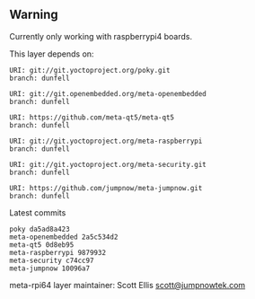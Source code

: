 ## Warning
Currently only working with raspberrypi4 boards.

This layer depends on:

    URI: git://git.yoctoproject.org/poky.git
    branch: dunfell

    URI: git://git.openembedded.org/meta-openembedded
    branch: dunfell

    URI: https://github.com/meta-qt5/meta-qt5
    branch: dunfell

    URI: git://git.yoctoproject.org/meta-raspberrypi
    branch: dunfell

    URI: git://git.yoctoproject.org/meta-security.git
    branch: dunfell

    URI: https://github.com/jumpnow/meta-jumpnow.git
    branch: dunfell

Latest commits

    poky da5ad8a423
    meta-openembedded 2a5c534d2
    meta-qt5 0d8eb95
    meta-raspberrypi 9879932
    meta-security c74cc97
    meta-jumpnow 10096a7

meta-rpi64 layer maintainer: Scott Ellis <scott@jumpnowtek.com>
